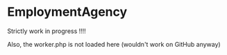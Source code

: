 # EmploymentAgency

Strictly work in progress !!!!


Also, the worker.php is not loaded here (wouldn't work on GitHub anyway)
